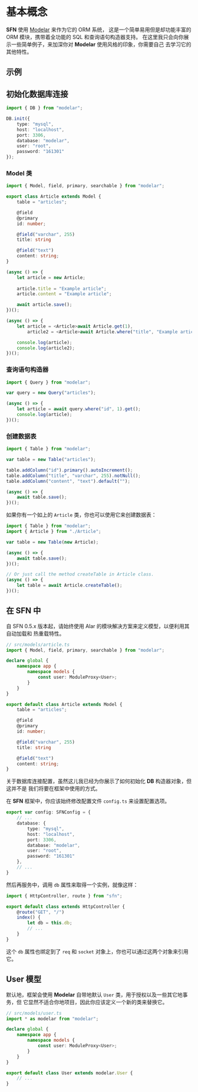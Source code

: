 <!-- title: ORM 模型; order: 5 -->
# 基本概念

**SFN** 使用 [Modelar](https://github.com/hyurl/modelar) 来作为它的 ORM 系统， 
这是一个简单易用但是却功能丰富的 ORM 模块，携带着全功能的 SQL 和查询语句构造器支持。
在这里我只会向你展示一些简单例子，来加深你对 **Modelar** 使用风格的印象，你需要自己
去学习它的其他特性。

## 示例

## 初始化数据库连接

```typescript
import { DB } from "modelar";

DB.init({
    type: "mysql",
    host: "localhost",
    port: 3306,
    database: "modelar",
    user: "root",
    password: "161301"
});
```

### Model 类

```typescript
import { Model, field, primary, searchable } from "modelar";

export class Article extends Model {
    table = "articles";

    @field
    @primary
    id: number;

    @field("varchar", 255)
    title: string

    @field("text")
    content: string;
}

(async () => {
    let article = new Article;
    
    article.title = "Example article";
    article.content = "Example article";

    await article.save();
})();

(async () => {
    let article = <Article>await Article.get(1),
        article2 = <Article>await Article.where("title", "Example article").get();

    console.log(article);
    console.log(article2);
})();
```

### 查询语句构造器

```typescript
import { Query } from "modelar";

var query = new Query("articles");

(async () => {
    let article = await query.where("id", 1).get();
    console.log(article);
})();
```

### 创建数据表

```typescript
import { Table } from "modelar";

var table = new Table("articles");

table.addColumn("id").primary().autoIncrement();
table.addColumn("title", "varchar", 255).notNull();
table.addColumn("content", "text").default("");

(async () => {
    await table.save();
})();
```

如果你有一个如上的 `Article` 类，你也可以使用它来创建数据表：

```typescript
import { Table } from "modelar";
import { Article } from "./Article";

var table = new Table(new Article);

(async () => {
    await table.save();
})();

// Or just call the method createTable in Article class.
(async () => {
    let table = await Article.createTable();
})();
```

## 在 SFN 中

自 SFN 0.5.x 版本起，请始终使用 Alar 的模块解决方案来定义模型，以便利用其自动加载和
热重载特性。

```typescript
// src/models/article.ts
import { Model, field, primary, searchable } from "modelar";

declare global {
    namespace app {
        namespace models {
            const user: ModuleProxy<User>;
        }
    }
}

export default class Article extends Model {
    table = "articles";

    @field
    @primary
    id: number;

    @field("varchar", 255)
    title: string

    @field("text")
    content: string;
}
```

关于数据库连接配置，虽然这儿我已经为你展示了如何初始化 **DB** 构造器对象，但这并不是
我们将要在框架中使用的方式。

在 **SFN** 框架中，你应该始终修改配置文件 `config.ts` 来设置配置选项。

```typescript
export var config: SFNConfig = {
    // ...
    database: {
        type: "mysql",
        host: "localhost",
        port: 3306,
        database: "modelar",
        user: "root",
        password: "161301"
    },
    // ...
}
```

然后再服务中，调用 `db` 属性来取得一个实例，就像这样：

```typescript
import { HttpController, route } from "sfn";

export default class extends HttpController {
    @route("GET", "/")
    index() {
        let db = this.db;
        // ...
    }
}
```

这个 `db` 属性也绑定到了 `req` 和 `socket` 对象上，你也可以通过这两个对象来引用它。 

## User 模型

默认地，框架会使用 **Modelar** 自带地默认 `User` 类，用于授权以及一些其它地事务，但
它显然不适合你地项目，因此你应该定义一个新的类来替换它。

```typescript
// src/models/user.ts
import * as modelar from "modelar";

declare global {
    namespace app {
        namespace models {
            const user: ModuleProxy<User>;
        }
    }
}

export default class User extends modelar.User {
    // ...
}
```